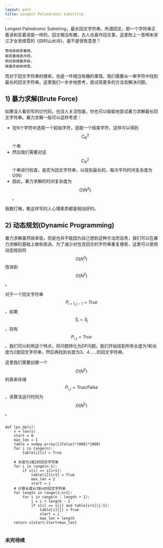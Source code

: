 ```yaml
---
layout: post
title: Longest Palindromic Substring
---
```

Longest Palindromic Substring，最长回文字符串。所谓回文，即一个字符串正着读和反着读是一样的。回文相当有趣，古人也喜作回文事，这里附上一首明末浙江才女吴绛雪的《四时山水诗》，是不是很有意思？

```
莺啼岸柳弄春晴，
柳弄春晴夜月明。
明月夜晴春弄柳，
晴春弄柳岸啼莺。
```

而对于回文字符串的搜索，也是一件相当有趣的事情。我们需要从一串字符中找到最长的回文字符串。这里我们一步步地思考，尝试用更多的方法去解决问题。

## 1) 暴力求解(Brute Force)
如果没人看你写的烂代码，也没人关注性能，你也可以偷偷地尝试暴力求解最长回文字符串。暴力求解一般可以这样考虑：

* 在N个字符中选取一个起始字符，选取一个结束字符，这样可以得到$$C_N^2$$个串
* 然后我们需要对这$$C_N^2$$个串进行检查，是否为回文字符串，以找到最长的。每次平均时间复杂度为O(N)
* 因此，暴力求解的时间复杂度为$$O(N^3)$$。

我敢打赌，敢这样写的人心理素质都是相当好的。

## 2) 动态规划(Dynamic Programming)
暴力求解虽然效率低，但是也并不能因为自己想到这种方法而自责，我们可以在暴力求解的基础上做些改进。为了减少对包含回文的字符串重复搜索，这里可以使用动态规划将$$O(N^3)$$改进到$$O(N^2)$$。

对于一个回文字符串$$P_{i+1,j-1} = True$$，如果$$S_i=S_j$$，则有$$P_{i,j} = True$$。我们可以利用这个特点，将问题转化为DP问题。我们开始找到所有长度为1和长度为2度回文字符串，然后再找到长度为3、4......的回文字符串。

这里我们需要创建一个$$O(N^2)$$的表来存储$$P_{i,j} = True / False$$，该算法运行时间为$$O(N^2)$$。

<pre class="language-python">
<code>
def lps_dp(s):
    n = len(s)
    start = 0
    max_len = 1
    table = numpy.array([[False]*1000]*1000)
    for i in range(n):
        table[i][i] = True

    # 长度为1或2的回文字符串
    for i in range(n-1):
        if s[i] == s[i+1]:
            table[i][i+1] = True
            max_len = 2
            start = i
    # 计算长度从3到n的回文字符串
    for length in range(3,n+1):
        for i in range(n - length + 1):
            j = i + length - 1
            if s[i] == s[j] and table[i+1][j-1]:
                table[i][j] = True
                start = i
                max_len = length
    return s[start:start+max_len]
</code>
</pre>

### 未完待续



